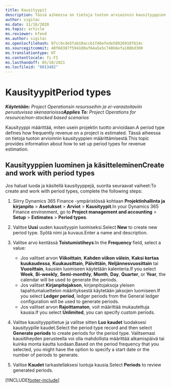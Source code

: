 ```yaml
---
title: Kausityypit
description: Tässä aiheessa on tietoja tuoton arvioinnin kausityyppien määrittämisestä.
author: sigitac
ms.date: 11/16/2020
ms.topic: article
ms.reviewer: kfend
ms.author: sigitac
ms.openlocfilehash: 07cc9cde5fab10accb1fd6efede58926918f614c
ms.sourcegitcommit: 40f68387f594180af64a5e5c748b6efa188bd300
ms.translationtype: HT
ms.contentlocale: fi-FI
ms.lasthandoff: 05/10/2021
ms.locfileid: "6013482"
---
```

# <a name="period-types"></a><span data-ttu-id="90288-103">Kausityypit</span><span class="sxs-lookup"><span data-stu-id="90288-103">Period types</span></span>

<span data-ttu-id="90288-104">_**Käytetään:** Project Operationsin resursseihin ja ei-varastoitaviin perustuvissa skenaarioissa_</span><span class="sxs-lookup"><span data-stu-id="90288-104">_**Applies To:** Project Operations for resource/non-stocked based scenarios_</span></span>

<span data-ttu-id="90288-105">Kausityyppi määrittää, miten usein projektin tuotto arvioidaan.</span><span class="sxs-lookup"><span data-stu-id="90288-105">A period type defines how frequently revenue on a project is estimated.</span></span> <span data-ttu-id="90288-106">Tässä aiheessa on tietoja tuoton arvioinnin kausityyppien määrittämisestä.</span><span class="sxs-lookup"><span data-stu-id="90288-106">This topic provides information about how to set up period types for revenue estimation.</span></span> 

## <a name="create-and-work-with-period-types"></a><span data-ttu-id="90288-107">Kausityyppien luominen ja käsitteleminen</span><span class="sxs-lookup"><span data-stu-id="90288-107">Create and work with period types</span></span>
<span data-ttu-id="90288-108">Jos haluat luoda ja käsitellä kausityyppejä, suorita seuraavat vaiheet:</span><span class="sxs-lookup"><span data-stu-id="90288-108">To create and work with period types, complete the following steps:</span></span>

1. <span data-ttu-id="90288-109">Siirry Dynamics 365 Finance -ympäristössä kohtaan **Projektinhallinta ja kirjanpito** > **Asetukset** > **Arviot** > **Kausityypit**.</span><span class="sxs-lookup"><span data-stu-id="90288-109">In your Dynamics 365 Finance environment, go to **Project management and accounting** > **Setup** > **Estimates** > **Period types**.</span></span>
2. <span data-ttu-id="90288-110">Valitse **Uusi** uuden kausityypin luomiseksi.</span><span class="sxs-lookup"><span data-stu-id="90288-110">Select **New** to create new period type.</span></span> <span data-ttu-id="90288-111">Syötä nimi ja kuvaus.</span><span class="sxs-lookup"><span data-stu-id="90288-111">Enter a name and description.</span></span>
3. <span data-ttu-id="90288-112">Valitse arvo kentässä **Toistumistiheys**:</span><span class="sxs-lookup"><span data-stu-id="90288-112">In the **Frequency** field, select a value:</span></span>

    - <span data-ttu-id="90288-113">Jos valitset arvon **Viikoittain**, **Kahden viikon välein**, **Kaksi kertaa kuukaudessa**, **Kuukausittain**, **Päivittäin**, **Neljännesvuosittain** tai **Vuosittain**, kausien luomiseen käytetään kalenteria.</span><span class="sxs-lookup"><span data-stu-id="90288-113">If you select **Week**, **Bi-weekly**, **Semi-monthly**, **Month**, **Day**, **Quarter**, or **Year**, the calendar will be used to generate the periods.</span></span> 
    - <span data-ttu-id="90288-114">Jos valitset **Kirjanpitojakson**, kirjanpitojaksoja yleisen tapahtumaluettelon määrityksestä käytetään jaksojen luomiseen.</span><span class="sxs-lookup"><span data-stu-id="90288-114">If you select **Ledger period**, ledger periods from the General ledger configuration will be used to generate periods.</span></span>
    - <span data-ttu-id="90288-115">Jos valitset arvon **Rajoittamaton**, voit määrittää mukautettuja kausia.</span><span class="sxs-lookup"><span data-stu-id="90288-115">If you select **Unlimited**, you can specify custom periods.</span></span>
4. <span data-ttu-id="90288-116">Valitse kausityyppitietue ja valitse sitten **Luo kaudet** luodaksesi kausityypille kaudet.</span><span class="sxs-lookup"><span data-stu-id="90288-116">Select the period type record and then select **Generate periods** to create periods for the period type.</span></span> <span data-ttu-id="90288-117">Valitsemasi kausitiheyden perusteella voi olla mahdollista määrittää alkamispäivä tai kuinka monta kautta luodaan.</span><span class="sxs-lookup"><span data-stu-id="90288-117">Based on the period frequency that you selected, you might have the option to specify a start date or the number of periods to generate.</span></span>
5. <span data-ttu-id="90288-118">Valitse **Kaudet** tarkastellaksesi luotuja kausia.</span><span class="sxs-lookup"><span data-stu-id="90288-118">Select **Periods** to review generated periods.</span></span>



[!INCLUDE[footer-include](../includes/footer-banner.md)]